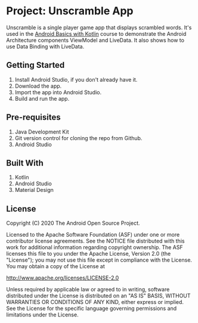 # Project: Unscramble App
Unscramble is  a single player game app that displays scrambled words. It's used in the 
[Android Basics with Kotlin](https://developer.android.com/courses/android-basics-kotlin/course) course to demonstrate the Android Architecture components ViewModel and LiveData. It also shows how to use Data Binding with LiveData.

## Getting Started
1. Install Android Studio, if you don't already have it.
2. Download the app.
3. Import the app into Android Studio.
4. Build and run the app.

## Pre-requisites
1. Java Development Kit
2. Git version control for cloning the repo from Github.
3. Android Studio

## Built With
1. Kotlin
2. Android Studio
3. Material Design

License
-------

Copyright (C) 2020 The Android Open Source Project.

Licensed to the Apache Software Foundation (ASF) under one or more contributor
license agreements.  See the NOTICE file distributed with this work for
additional information regarding copyright ownership.  The ASF licenses this
file to you under the Apache License, Version 2.0 (the "License"); you may not
use this file except in compliance with the License.  You may obtain a copy of
the License at

  http://www.apache.org/licenses/LICENSE-2.0

Unless required by applicable law or agreed to in writing, software
distributed under the License is distributed on an "AS IS" BASIS, WITHOUT
WARRANTIES OR CONDITIONS OF ANY KIND, either express or implied.  See the
License for the specific language governing permissions and limitations under
the License.

